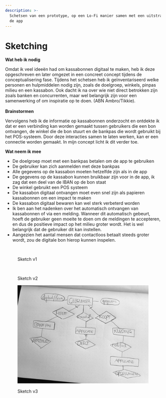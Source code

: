 ```yaml
---
description: >-
  Schetsen van een prototype, op een Lo-Fi manier samen met een uitstraling van
  de app
---
```


# Sketching

**Wat heb ik nodig**

Omdat ik veel ideeën had om kassabonnen digitaal te maken, heb ik deze opgeschreven en later omgezet in een concreet concept tijdens de conceptualisering fase. Tijdens het schetsen heb ik geïnventariseerd welke personen en hulpmiddelen nodig zijn, zoals de doelgroep, winkels, pinpas milieu en een kassabon. Ook dacht ik na over wie niet direct betrokken zijn zoals banken en concurrenten, maar wel belangrijk zijn voor een samenwerking of om inspiratie op te doen. (ABN Ambro/Tikkie).\
\
**Brainstormen**

Vervolgens heb ik de informatie op kassabonnen onderzocht en ontdekte ik dat er een verbinding kan worden gemaakt tussen gebruikers die een bon ontvangen, de winkel die de bon stuurt en de bankpas die wordt gebruikt bij het POS-systeem. Door deze interacties samen te laten werken, kan er een connectie worden gemaakt. In mijn concept licht ik dit verder toe.&#x20;

**Wat neem ik mee**

* De doelgroep moet met een bankpas betalen om de app te gebruiken
* De gebruiker kan zich aanmelden met deze bankpas
* Alle gegevens op de kassabon moeten hetzelfde zijn als in de app
* De gegevens op de kassabon kunnen bruikbaar zijn voor in de app, ik zag dat een deel van de IBAN op de bon staat
* De winkel gebruikt een POS systeem
* De kassabon digitaal ontvangen moet even snel zijn als papieren kassabonnen om een impact te maken
* De kassabon digitaal bewaren kan wel sterk verbeterd worden
* Ik ben aan het nadenken over het automatisch ontvangen van kassabonnen of via een melding. Wanneer dit automatisch gebeurt, hoeft de gebruiker geen moeite te doen om de meldingen te accepteren, en dus de positieve impact op het milieu groter wordt. Het is wel belangrijk dat de gebruiker dit kan instellen.
* Aangezien het aantal mensen dat contactloos betaalt steeds groter wordt, zou de digitale bon hierop kunnen inspelen.

<figure><img src="../.gitbook/assets/18.png" alt=""><figcaption><p>Sketch v1</p></figcaption></figure>

<figure><img src="../.gitbook/assets/19.png" alt=""><figcaption><p>Sketch v2</p></figcaption></figure>

<figure><img src="../.gitbook/assets/20.png" alt=""><figcaption><p>Sketch v3</p></figcaption></figure>
